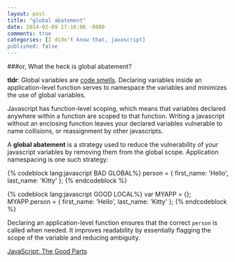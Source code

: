 ```yaml
---
layout: post
title: "global abatement"
date: 2014-02-09 17:16:06 -0800
comments: true
categories: [I didn't know that, javascript]
published: false
---
```


###or, What the heck is global abatement?

**tldr**: Global variables are [code smells](http://en.wikipedia.org/wiki/Code_smell). Declaring variables inside an application-level function serves to namespace the variables and minimizes the use of global variables. <!--more-->

Javascript has function-level scoping, which means that variables declared anywhere within a function are scoped to that function. Writing a javascript without an enclosing function leaves your declared variables vulnerable to name collisions, or reassignment by other javascripts.

A **global abatement** is a strategy used to reduce the vulnerability of your javascript variables by removing them from the global scope. Application namespacing is one such strategy:

{% codeblock lang:javascript BAD GLOBAL%}
person = {
  first_name: 'Hello',
  last_name: 'Kitty'
};
{% endcodeblock %}

{% codeblock lang:javascript GOOD LOCAL%}
var MYAPP = {};
MYAPP.person = {
  first_name: 'Hello',
  last_name: 'Kitty'
};
{% endcodeblock %}

Declaring an application-level function ensures that the correct ```person``` is called when needed. It improves readability by essentially flagging the scope of the variable and reducing ambiguity.

[JavaScript: The Good Parts](http://www.amazon.com/gp/product/0596517742/ref=as_li_tf_tl?ie=UTF8&camp=1789&creative=9325&creativeASIN=0596517742&linkCode=as2&tag=bridgeforpoke-20)
